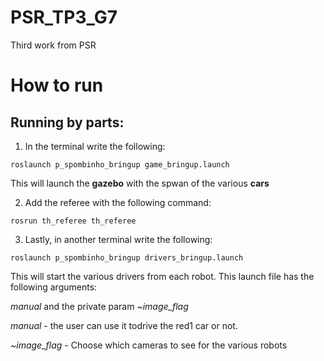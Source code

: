 # PSR_TP3_G7
Third work from PSR

# How to run

## Running by parts:
1. In the terminal write the following:

`roslaunch p_spombinho_bringup game_bringup.launch`

This will launch the **gazebo** with the spwan of the various **cars**

2. Add the referee with the following command:

`rosrun th_referee th_referee`

3. Lastly, in another terminal write the following:

`roslaunch p_spombinho_bringup drivers_bringup.launch`

This will start the various drivers from each robot. This launch file has the following arguments:

*manual* and the private param *~image_flag*

*manual* - the user can use it todrive the red1 car or not.

*~image_flag* - Choose which cameras to see for the various robots


